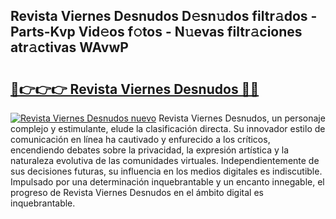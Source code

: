 ## Revista Viernes Desnudos D𝚎sn𝚞dos filtr𝚊dos - Parts-Kvp Vid𝚎os f𝚘tos - N𝚞evas filtr𝚊ciones atr𝚊ctivas WAvwP

# <h2><a href="http://mb5hpw.tromn.icu/?c=Revista+Viernes+Desnudos">🔗👉👉👉 Revista Viernes Desnudos 🔗🔗</a></h2>

[![Revista Viernes Desnudos nuevo](https://i.imgur.com/pEAQMta.gif)](http://mb5hpw.tromn.icu/?c=Revista+Viernes+Desnudos)
Revista Viernes Desnudos, un personaje complejo y estimulante, elude la clasificación directa. Su innovador estilo de comunicación en línea ha cautivado y enfurecido a los críticos, encendiendo debates sobre la privacidad, la expresión artística y la naturaleza evolutiva de las comunidades virtuales. Independientemente de sus decisiones futuras, su influencia en los medios digitales es indiscutible. Impulsado por una determinación inquebrantable y un encanto innegable, el progreso de Revista Viernes Desnudos en el ámbito digital es inquebrantable.
